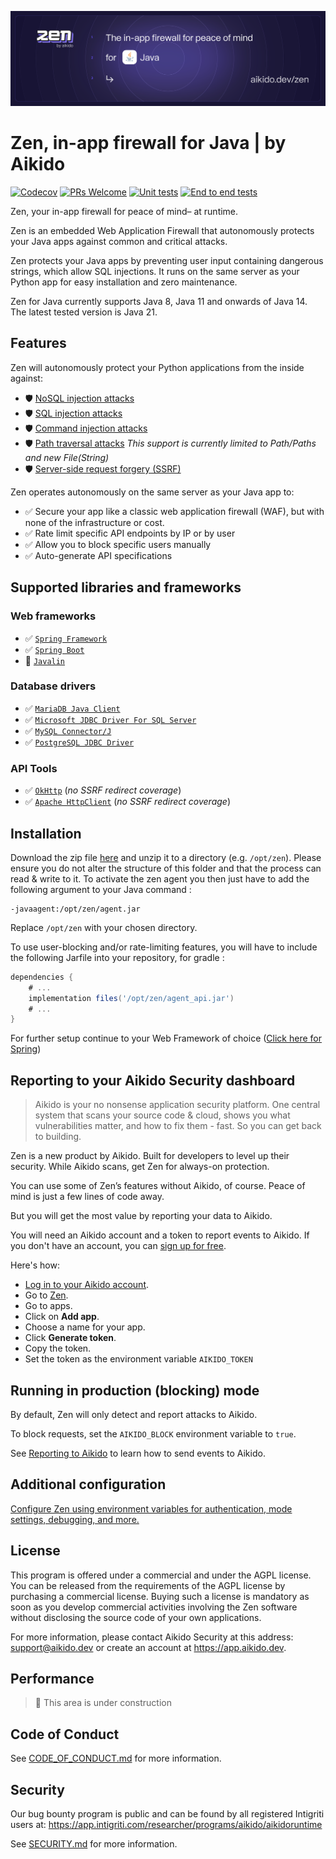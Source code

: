 ![Zen by Aikido for Java](./docs/banner.svg)


# Zen, in-app firewall for Java | by Aikido
[![Codecov](https://img.shields.io/codecov/c/github/AikidoSec/firewall-java?style=flat-square&token=AJK9LU35GY)](https://app.codecov.io/gh/aikidosec/firewall-java)
[![PRs Welcome](https://img.shields.io/badge/PRs-welcome-brightgreen.svg?style=flat-square)](http://makeapullrequest.com)
[![Unit tests](https://github.com/AikidoSec/firewall-java/actions/workflows/gradle-tests.yml/badge.svg)](https://github.com/AikidoSec/firewall-java/actions/workflows/gradle-tests.yml)
[![End to end tests](https://github.com/AikidoSec/firewall-java/actions/workflows/end2end.yml/badge.svg)](https://github.com/AikidoSec/firewall-java/actions/workflows/end2end.yml)

Zen, your in-app firewall for peace of mind– at runtime.

Zen is an embedded Web Application Firewall that autonomously protects your Java apps against common and critical attacks.

Zen protects your Java apps by preventing user input containing dangerous strings, which allow SQL injections. It runs on the same server as your Python app for easy installation and zero maintenance.

Zen for Java currently supports Java 8, Java 11 and onwards of Java 14. The latest tested version is Java 21.

## Features

Zen will autonomously protect your Python applications from the inside against:

* 🛡️ [NoSQL injection attacks](https://www.aikido.dev/blog/web-application-security-vulnerabilities)
* 🛡️ [SQL injection attacks](https://www.aikido.dev/blog/the-state-of-sql-injections)
* 🛡️ [Command injection attacks](https://www.aikido.dev/blog/command-injection-in-2024-unpacked)
* 🛡️ [Path traversal attacks](https://owasp.org/www-community/attacks/Path_Traversal) *This support is currently limited to Path/Paths and new File(String)*
* 🛡️ [Server-side request forgery (SSRF)](./docs/ssrf.md)

Zen operates autonomously on the same server as your Java app to:

* ✅ Secure your app like a classic web application firewall (WAF), but with none of the infrastructure or cost.
* ✅ Rate limit specific API endpoints by IP or by user
* ✅ Allow you to block specific users manually
* ✅ Auto-generate API specifications
## Supported libraries and frameworks
### Web frameworks
* ✅ [`Spring Framework`](docs/spring.md)
* ✅ [`Spring Boot`](docs/spring.md)
* 🚧 [`Javalin`](docs/javalin.md)

### Database drivers
* ✅ [`MariaDB Java Client`](https://mvnrepository.com/artifact/org.mariadb.jdbc/mariadb-java-client)
* ✅ [`Microsoft JDBC Driver For SQL Server`](https://mvnrepository.com/artifact/com.microsoft.sqlserver/mssql-jdbc)
* ✅ [`MySQL Connector/J`](https://mvnrepository.com/artifact/com.mysql/mysql-connector-j)
* ✅ [`PostgreSQL JDBC Driver`](https://mvnrepository.com/artifact/org.postgresql/postgresql)

### API Tools
* ✅ [`OkHttp`](https://mvnrepository.com/artifact/com.squareup.okhttp3/okhttp) (*no SSRF redirect coverage*)
* ✅ [`Apache HttpClient`](https://mvnrepository.com/artifact/org.apache.httpcomponents/httpclient) (*no SSRF redirect coverage*)

## Installation

Download the zip file [here](https://github.com/AikidoSec/firewall-java/releases/latest) and unzip it to a directory (e.g. `/opt/zen`).
Please ensure you do not alter the structure of this folder and that the process can read & write to it.
To activate the zen agent you then just have to add the following argument to your Java command :
```
-javaagent:/opt/zen/agent.jar
```
Replace `/opt/zen` with your chosen directory.

To use user-blocking and/or rate-limiting features, you will have to include the following Jarfile into your repository, for gradle :
```gradle
dependencies {
    # ...
    implementation files('/opt/zen/agent_api.jar')
    # ...
}
```
For further setup continue to your Web Framework of choice ([Click here for Spring](./docs/spring.md))

## Reporting to your Aikido Security dashboard

> Aikido is your no nonsense application security platform. One central system that scans your source code & cloud, shows you what vulnerabilities matter, and how to fix them - fast. So you can get back to building.

Zen is a new product by Aikido. Built for developers to level up their security. While Aikido scans, get Zen for always-on protection.

You can use some of Zen’s features without Aikido, of course. Peace of mind is just a few lines of code away.

But you will get the most value by reporting your data to Aikido.

You will need an Aikido account and a token to report events to Aikido. If you don't have an account, you can [sign up for free](https://app.aikido.dev/login).

Here's how:
* [Log in to your Aikido account](https://app.aikido.dev/login).
* Go to [Zen](https://app.aikido.dev/runtime/services).
* Go to apps.
* Click on **Add app**.
* Choose a name for your app.
* Click **Generate token**.
* Copy the token.
* Set the token as the environment variable `AIKIDO_TOKEN`


## Running in production (blocking) mode

By default, Zen will only detect and report attacks to Aikido.

To block requests, set the `AIKIDO_BLOCK` environment variable to `true`.

See [Reporting to Aikido](#reporting-to-your-aikido-security-dashboard) to learn how to send events to Aikido.

## Additional configuration

[Configure Zen using environment variables for authentication, mode settings, debugging, and more.](https://help.aikido.dev/doc/configuration-via-env-vars/docrSItUkeR9)

## License

This program is offered under a commercial and under the AGPL license.
You can be released from the requirements of the AGPL license by purchasing
a commercial license. Buying such a license is mandatory as soon as you
develop commercial activities involving the Zen software without
disclosing the source code of your own applications.

For more information, please contact Aikido Security at this
address: support@aikido.dev or create an account at https://app.aikido.dev.

## Performance
> 🚧 This area is under construction

## Code of Conduct

See [CODE_OF_CONDUCT.md](.github/CODE_OF_CONDUCT.md) for more information.

## Security

Our bug bounty program is public and can be found by all registered Intigriti users at: https://app.intigriti.com/researcher/programs/aikido/aikidoruntime

See [SECURITY.md](.github/SECURITY.md) for more information.
